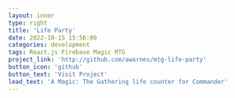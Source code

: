 ```yaml
---
layout: inner
type: right
title: 'Life Party'
date: 2022-10-15 15:56:00
categories: development
tags: React.js Firebase Magic MTG
project_link: 'http://github.com/awarnes/mtg-life-party'
button_icon: 'github'
button_text: 'Visit Project'
lead_text: 'A Magic: The Gathering life counter for Commander'
---
```

